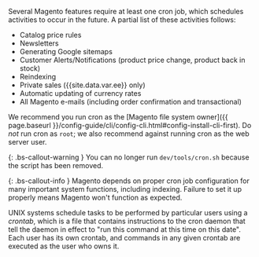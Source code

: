 Several Magento features require at least one cron job, which schedules activities to occur in the future. A partial list of these activities follows:

*  Catalog price rules
*  Newsletters
*  Generating Google sitemaps
*  Customer Alerts/Notifications (product price change, product back in stock)
*  Reindexing
*  Private sales ({{site.data.var.ee}} only)
*  Automatic updating of currency rates
*  All Magento e-mails (including order confirmation and transactional)

We recommend you run cron as the [Magento file system owner]({{ page.baseurl }}/config-guide/cli/config-cli.html#config-install-cli-first). Do *not* run cron as `root`; we also recommend against running cron as the web server user.

{: .bs-callout-warning }
You can no longer run `dev/tools/cron.sh` because the script has been removed.

{: .bs-callout-info }
Magento depends on proper cron job configuration for many important system functions, including indexing. Failure to set it up properly means Magento won't function as expected.

UNIX systems schedule tasks to be performed by particular users using a *crontab*, which is a file that contains instructions to the cron daemon that tell the daemon in effect to "run this command at this time on this date". Each user has its own crontab, and commands in any given crontab are executed as the user who owns it.
